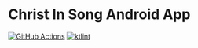 # Christ In Song Android App

[![GitHub Actions](https://github.com/TinasheMzondiwa/cis-android/workflows/workflow/badge.svg)](.github/workflows/workflow.yml)
[![ktlint](https://img.shields.io/badge/code%20style-%E2%9D%A4-FF4081.svg)](https://ktlint.github.io/)
